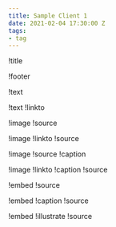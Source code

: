 ```yaml
---
title: Sample Client 1
date: 2021-02-04 17:30:00 Z
tags:
- tag
---
```


!title

!footer

!text

!text
!linkto

!image
!source

!image
!linkto
!source

!image
!source
!caption

!image
!linkto
!caption
!source

!embed
!source

!embed
!caption
!source

!embed
!illustrate
!source